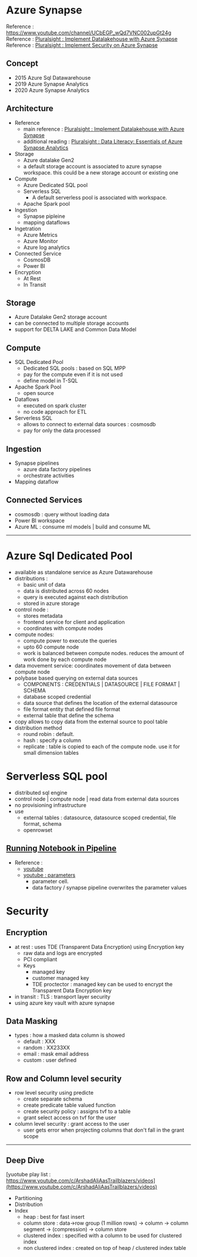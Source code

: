 # Azure Synapse
Reference : https://www.youtube.com/channel/UCbEGP_wQd7VNC002upGt24g
Reference : [Pluralsight : Implement Datalakehouse with Azure Synapse](https://app.pluralsight.com/library/courses/building-first-data-lakehouse-azure-synapse-analytics/table-of-contents)
Reference : [Pluralsight : Implement Security on Azure Synapse](https://app.pluralsight.com/library/courses/implement-security-azure-synapse/table-of-contents)
## Concept
- 2015 Azure Sql Datawarehouse
- 2019 Azure Synapse Analytics
- 2020 Azure Synapse Analytics
## Architecture
- Reference
    - main reference : [Pluralsight : Implement Datalakehouse with Azure Synapse](https://app.pluralsight.com/library/courses/building-first-data-lakehouse-azure-synapse-analytics/table-of-contents)
    - additional reading : [Pluralsight : Data Literacy: Essentials of Azure Synapse Analytics](https://app.pluralsight.com/course-player?clipId=115bb506-79f6-4127-8f3c-5bf8b201ce50)
- Storage
    - Azure datalake Gen2
    - a default storage account is associated to azure synapse workspace. this could be a new storage account or existing one
- Compute
    - Azure Dedicated SQL pool
    - Serverless SQL
        - A default serverless pool is associated with workspace.
    - Apache Spark pool
- Ingestion
    - Synapse pipleine
    - mapping dataflows
- Ingetration
    - Azure Metrics
    - Azure Monitor
    - Azure log analytics
- Connected Service
    - CosmosDB
    - Power BI
- Encryption
    - At Rest
    - In Transit
## Storage
- Azure Datalake Gen2 storage account
- can be connected to multiple storage accounts
- support for DELTA LAKE and Common Data Model
## Compute
- SQL Dedicated Pool
    - Dedicated SQL pools : based on SQL MPP
    - pay for the compute even if it is not used
    - define model in T-SQL
- Apache Spark Pool
    - open source
- Dataflows
    - executed on spark cluster
    - no code approach for ETL
- Serverless SQL
    - allows to connect to external data sources : cosmosdb
    - pay for only the data processed
## Ingestion
- Synapse pipelines
    - azure data factory pipelines
    - orchestrate activities
- Mapping dataflow
## Connected Services
- cosmosdb : query without loading data
- Power BI workspace
- Azure ML : consume ml models | build and consume ML
---

# Azure Sql Dedicated Pool
- available as standalone service as Azure Datawarehouse
- distributions :
    - basic unit of data
    - data is distributed across 60 nodes
    - query is executed against each distribution
    - stored in azure storage
- control node : 
    - stores metadata
    - frontend service for client and application
    - coordinates with compute nodes
- compute nodes:
    - compute power to execute the queries
    - upto 60 compute node
    - work is balanced between compute nodes. reduces the amount of work done by each compute node
- data movement service: coordinates movement of data between compute node
- polybase based querying on external data sources
    - COMPONENTS : CREDENTIALS | DATASOURCE | FILE FORMAT | SCHEMA
    - database scoped credential
    - data source that defines the location of the external datasource
    - file format entity that defined file format
    - external table that define the schema
- copy allows to copy data from the external source to pool table
- distribution method
    - round robin : default.
    - hash : specify a column
    - replicate : table is copied to each of the compute node. use it for small dimension tables
# Serverless SQL pool
- distributed sql engine
- control node | compute node | read data from external data sources
- no provisioning infrastructure
- use 
    - external tables : datasource, datasource scoped credential, file format, schema
    - openrowset

## [Running Notebook in Pipeline](#notebook-in-pipeline)
- Reference : 
    - [youtube](https://www.youtube.com/watch?v=89m1VOXXnHM)
    - [youtube : parameters](https://www.youtube.com/watch?v=t5myJYV__Jo)
        - parameter cell.
        - data factory / synapse pipeline overwrites the parameter values

# Security
## Encryption
- at rest : uses TDE (Transparent Data Encryption) using Encryption key
    - raw data and logs are encrypted
    - PCI compliant
    - Keys
        - managed key
        - customer managed key
        - TDE proctector : managed key can be used to encrypt the Transparent Data Encryption key
- in transit : TLS : transport layer security
- using azure key vault with azure synapse
## Data Masking
- types : how a masked data column is showed
    - default : XXX
    - random : XX233XX
    - email : mask email address
    - custom : user defined
## Row and Column level security
- row level security using predicte
    - create separate schema 
    - create predicate table valued function
    - create security policy : assigns tvf to a table
    - grant select access on tvf for the user
- column level security : grant access to the user
    - user gets error when projecting columns that don't fall in the grant scope


---
## Deep Dive
[yuotube play list : https://www.youtube.com/c/ArshadAliAasTrailblazers/videos](https://www.youtube.com/c/ArshadAliAasTrailblazers/videos)
- Partitioning
- Distribution
- Index
    - heap : best for fast insert
    - column store : 
        data->row group (1 million rows) -> column -> column segment -> (compression) -> column store
    - clustered index : specified with a column to be used for clustered index
    - non clustered index : created on top of heap / clustered index table